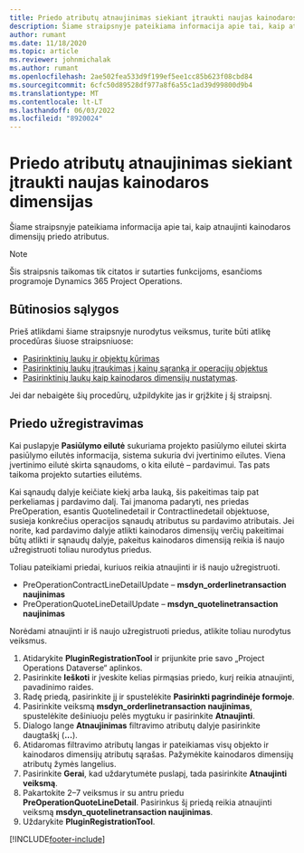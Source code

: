 ```yaml
---
title: Priedo atributų atnaujinimas siekiant įtraukti naujas kainodaros dimensijas
description: Šiame straipsnyje pateikiama informacija apie tai, kaip atnaujinti kainodaros dimensijų priedo atributus.
author: rumant
ms.date: 11/18/2020
ms.topic: article
ms.reviewer: johnmichalak
ms.author: rumant
ms.openlocfilehash: 2ae502fea533d9f199ef5ee1cc85b623f08cbd84
ms.sourcegitcommit: 6cfc50d89528df977a8f6a55c1ad39d99800d9b4
ms.translationtype: MT
ms.contentlocale: lt-LT
ms.lasthandoff: 06/03/2022
ms.locfileid: "8920024"
---
```

# <a name="update-plug-in-attributes-with-new-pricing-dimensions"></a>Priedo atributų atnaujinimas siekiant įtraukti naujas kainodaros dimensijas

Šiame straipsnyje pateikiama informacija apie tai, kaip atnaujinti kainodaros dimensijų priedo atributus.

> [!NOTE]
> Šis straipsnis taikomas tik citatos ir sutarties funkcijoms, esančioms programoje Dynamics 365 Project Operations.

## <a name="prerequisites"></a>Būtinosios sąlygos
Prieš atlikdami šiame straipsnyje nurodytus veiksmus, turite būti atlikę procedūras šiuose straipsniuose:

  - [Pasirinktinių laukų ir objektų kūrimas](create-custom-fields-entities-pricing-dimensions.md) 
  - [Pasirinktinių laukų įtraukimas į kainų sąranką ir operacijų objektus ](add-custom-fields-price-setup-transactional-entities.md)
  - [Pasirinktinių laukų kaip kainodaros dimensijų nustatymas](set-up-custom-fields-pricing-dimensions.md). 
  
Jei dar nebaigėte šių procedūrų, užpildykite jas ir grįžkite į šį straipsnį.

## <a name="register-a-plug-in"></a>Priedo užregistravimas
Kai puslapyje **Pasiūlymo eilutė** sukuriama projekto pasiūlymo eilutei skirta pasiūlymo eilutės informacija, sistema sukuria dvi įvertinimo eilutes. Viena įvertinimo eilutė skirta sąnaudoms, o kita eilutė – pardavimui. Tas pats taikoma projekto sutarties eilutėms.

Kai sąnaudų dalyje keičiate kiekį arba lauką, šis pakeitimas taip pat perkeliamas į pardavimo dalį. Tai įmanoma padaryti, nes priedas PreOperation, esantis Quotelinedetail ir Contractlinedetail objektuose, susieja konkrečius operacijos sąnaudų atributus su pardavimo atributais. Jei norite, kad pardavimo dalyje atlikti kainodaros dimensijų verčių pakeitimai būtų atlikti ir sąnaudų dalyje, pakeitus kainodaros dimensiją reikia iš naujo užregistruoti toliau nurodytus priedus.

Toliau pateikiami priedai, kuriuos reikia atnaujinti ir iš naujo užregistruoti.

- PreOperationContractLineDetailUpdate – **msdyn_orderlinetransaction naujinimas**
- PreOperationQuoteLineDetailUpdate – **msdyn_quotelinetransaction naujinimas**

Norėdami atnaujinti ir iš naujo užregistruoti priedus, atlikite toliau nurodytus veiksmus.

1. Atidarykite **PluginRegistrationTool** ir prijunkite prie savo „Project Operations Dataverse“ aplinkos.
2. Pasirinkite **Ieškoti** ir įveskite kelias pirmąsias priedo, kurį reikia atnaujinti, pavadinimo raides.
3. Radę priedą, pasirinkite jį ir spustelėkite **Pasirinkti pagrindinėje formoje**.
4. Pasirinkite veiksmą **msdyn_orderlinetransaction naujinimas**, spustelėkite dešiniuoju pelės mygtuku ir pasirinkite **Atnaujinti**.
5. Dialogo lange **Atnaujinimas** filtravimo atributų dalyje pasirinkite daugtaškį (**...**).
6. Atidaromas filtravimo atributų langas ir pateikiamas visų objekto ir kainodaros dimensijų atributų sąrašas. Pažymėkite kainodaros dimensijų atributų žymės langelius.
7. Pasirinkite **Gerai**, kad uždarytumėte puslapį, tada pasirinkite **Atnaujinti veiksmą**.
8. Pakartokite 2–7 veiksmus ir su antru priedu **PreOperationQuoteLineDetail**. Pasirinkus šį priedą reikia atnaujinti veiksmą **msdyn_quotelinetransaction naujinimas**.
9. Uždarykite **PluginRegistrationTool**.


[!INCLUDE[footer-include](../includes/footer-banner.md)]
